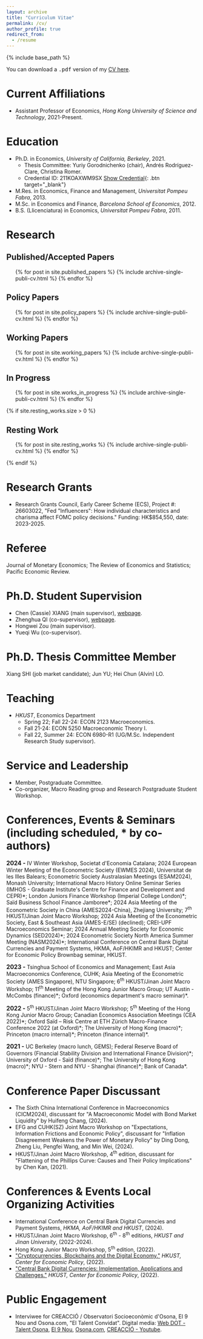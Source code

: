 ```yaml
---
layout: archive
title: "Curriculum Vitae"
permalink: /cv/
author_profile: true
redirect_from:
  - /resume
---
```


{% include base_path %}


You can download a <kbd>.pdf</kbd> version of my [CV here](http://marcdordal.github.io/files/CV_Marc_Dordal.pdf "CV Marc Dordal").

Current Affiliations
======
* Assistant Professor of Economics, *Hong Kong University of Science and Technology*, 2021-Present.

Education
======
* Ph.D. in Economics, *University of California, Berkeley*, 2021.
  * Thesis Committee: Yuriy Gorodnichenko (chair), Andr&eacute;s Rodr&iacute;guez-Clare, Christina Romer.
  * Credential ID: 211KOAXWM9SX [Show Credential](https://registrar.berkeley.edu/credential-validation/){: .btn target="_blank"}
* M.Res. in Economics, Finance and Management, *Universitat Pompeu Fabra*, 2013.
* M.Sc. in Economics and Finance, *Barcelona School of Economics*, 2012.
* B.S. (Llicenciatura) in Economics, *Universitat Pompeu Fabra*, 2011.

<!-- Work experience
======
* Summer 2015: Research Assistant
  * Github University
  * Duties included: Tagging issues
  * Supervisor: Professor Git

* Fall 2015: Research Assistant
  * Github University
  * Duties included: Merging pull requests
  * Supervisor: Professor Hub -->
  
<!-- Skills
======
* Skill 1
* Skill 2
  * Sub-skill 2.1
  * Sub-skill 2.2
  * Sub-skill 2.3
* Skill 3 -->

Research
======
## Published/Accepted Papers
  <ul>{% for post in site.published_papers %}
    {% include archive-single-publi-cv.html %}
  {% endfor %}</ul>

## Policy Papers
  <ul>{% for post in site.policy_papers %}
    {% include archive-single-publi-cv.html %}
  {% endfor %}</ul>

## Working Papers
  <ul>{% for post in site.working_papers %}
    {% include archive-single-publi-cv.html %}
  {% endfor %}</ul>

## In Progress
  <ul>{% for post in site.works_in_progress %}
    {% include archive-single-publi-cv.html %}
  {% endfor %}</ul>

{% if site.resting_works.size > 0 %}
## Resting Work
  <ul>{% for post in site.resting_works %}
    {% include archive-single-publi-cv.html %}
  {% endfor %}</ul>
{% endif %}

Research Grants
======
* Research Grants Council, Early Career Scheme (ECS), Project #: 26603022, "Fed "Influencers": How individual characteristics and charisma affect FOMC policy decisions." Funding: HK$854,550, date: 2023-2025.

Referee
======
Journal of Monetary Economics; The Review of Economics and Statistics; Pacific Economic Review.

Ph.D. Student Supervision
======
* Chen (Cassie) XIANG (main supervisor), [webpage](https://cassiexiang.github.io/ "https://cassiexiang.github.io/").
* Zhenghua QI (co-supervisor), [webpage](https://zhenghua-qi.github.io/ "https://zhenghua-qi.github.io/").
* Hongwei Zou (main supervisor).
* Yueqi Wu (co-supervisor).

Ph.D. Thesis Committee Member
======
Xiang SHI (job market candidate); Jun YU; Hei Chun (Alvin) LO.

Teaching
======
* *HKUST*, Economics Department
  * Spring 22; Fall 22-24: ECON 2123 Macroeconomics.
  * Fall 21-24: ECON 5250 Macroeconomic Theory I.
  * Fall 22, Summer 24: ECON 6980-R1 (UG/M.Sc. Independent Research Study supervisor).

Service and Leadership
======
* Member, Postgraduate Committee.
* Co-organizer, Macro Reading group and Research Postgraduate Student Workshop.
<!-- * Dordal i Carreras, Marc, Kohei Kawaguchi, Edwin L.C. Lai, "Estimating demand for e-HKD and assessing its impacts on Hong Kong economy", *Research Assessment Exercise*, (2026). -->

Conferences, Events & Seminars (including scheduled, * by co-authors)
======
<span style="font-size: 1.1em; font-weight: bold;">2024 - </span> IV Winter Workshop, Societat d'Economia Catalana; 2024 European Winter Meeting of the Econometric Society (EWMES 2024), Universitat de les Illes Balears; Econometric Society Australasian Meetings (ESAM2024), Monash University; International Macro History Online Seminar Series (IMHOS - Graduate Institute's Centre for Finance and Development and CEPR)\*; London Juniors Finance Workshop (Imperial College London)\*; Sa&iuml;d Business School Finance Jamboree\*; 2024 Asia Meeting of the Econometric Society in China (AMES2024-China), Zhejiang University; 7<sup>th</sup> HKUST/Jinan Joint Macro Workshop; 2024 Asia Meeting of the Econometric Society, East & Southeast Asia (AMES-E/SE) (declined); CREI-UPF Macroeconomics Seminar; 2024 Annual Meeting Society for Economic Dynamics (SED2024)\*; 2024 Econometric Society North America Summer Meeting (NASM2024)\*; International Conference on Central Bank Digital Currencies and Payment Systems, HKMA, AoF/HKIMR and HKUST; Center for Economic Policy Brownbag seminar, HKUST.

<span style="font-size: 1.1em; font-weight: bold;">2023 - </span> Tsinghua School of Economics and Management; East Asia Macroeconomics Conference, CUHK; Asia Meeting of the Econometric Society (AMES Singapore), NTU Singapore; 6<sup>th</sup> HKUST/Jinan Joint Macro Workshop; 11<sup>th</sup> Meeting of the Hong Kong Junior Macro Group; UT Austin - McCombs (finance)\*; Oxford (economics department's macro seminar)\*.

<span style="font-size: 1.1em; font-weight: bold;">2022 - </span> 5<sup>th</sup> HKUST/Jinan Joint Macro Workshop; 5<sup>th</sup> Meeting of the Hong Kong Junior Macro Group; Canadian Economics Association Meetings (CEA 2022)\*; Oxford Saïd – Risk Centre at ETH Zürich Macro-Finance Conference 2022 (at Oxford)\*; The University of Hong Kong (macro)\*; Princeton (macro internal)\*; Princeton (finance internal)\*.

<span style="font-size: 1.1em; font-weight: bold;">2021 - </span> UC Berkeley (macro lunch, GEMS); Federal Reserve Board of Governors (Financial Stability Division and International Finance Division)\*; University of Oxford - Saïd (finance)\*; The University of Hong Kong (macro)\*; NYU - Stern and NYU - Shanghai (finance)\*; Bank of Canada\*.


Conference Paper Discussant
======
* The Sixth China International Conference in Macroeconomics (CICM2024), discussant for "A Macroeconomic Model with Bond Market Liquidity" by Huifeng Chang, (2024).
* EFG and CUHK(SZ) Joint Macro Workshop on "Expectations, Information Frictions and Economic Policy", discussant for "Inflation Disagreement Weakens the Power of Monetary Policy" by Ding Dong, Zheng Liu, Pengfei Wang, and Min Wei, (2024).
* HKUST/Jinan Joint Macro Workshop, 4<sup>th</sup> edition, discussant for "Flattening of the Phillips Curve: Causes and Their Policy Implications" by Chen Kan, (2021).

Conferences & Events Local Organizing Activities
======
* International Conference on Central Bank Digital Currencies and Payment Systems, *HKMA, AoF/HKIMR and HKUST*, (2024).
* HKUST/Jinan Joint Macro Workshop, 6<sup>th</sup> - 8<sup>th</sup> editions, *HKUST and Jinan University*, (2022-2024).
* Hong Kong Junior Macro Workshop, 5<sup>th</sup> edition, (2022).
* ["Cryptocurrencies, Blockchains and the Digital Economy."](https://cep.hkust.edu.hk/events/cryptocurrencies-blockchains-and-the-digital-economy "Cryptocurrencies, Blockchains and the Digital Economy") *HKUST, Center for Economic Policy*, (2022).
* ["Central Bank Digital Currencies: Implementation, Applications and Challenges."](https://cep.hkust.edu.hk/events/central-bank-digital-currencies-implementation-applications-and-challenges "Central Bank Digital Currencies: Implementation, Applications and Challenges") *HKUST, Center for Economic Policy*, (2022).

Public Engagement
======
* Interviwee for CREACCIÓ / Observatori Socioeconòmic d'Osona, El 9 Nou and Osona.com, "El Talent Convidat". Digital media: [Web DOT - Talent Osona](https://dotosona.com/entrevistes/marc-dordal/ "https://dotosona.com/entrevistes/marc-dordal/"), [El 9 Nou](https://el9nou.cat/osona-ripolles/actualitat/marc-dordal-hong-kong-xina-estats-units-europa-economia-moneda-banc-central-inflacio/ "https://el9nou.cat/osona-ripolles/actualitat/marc-dordal-hong-kong-xina-estats-units-europa-economia-moneda-banc-central-inflacio/"), [Osona.com](https://naciodigital.cat/osona/economia/abans-xina-fabricava-productes-menys-valor-afegit-ara-ja-no_2050322_102.html "https://naciodigital.cat/osona/economia/abans-xina-fabricava-productes-menys-valor-afegit-ara-ja-no_2050322_102.html"), [CREACCIÓ - Youtube](https://www.youtube.com/watch?v=XBxQ4JU_bOE&ab_channel=Creacci%C3%B3 "https://www.youtube.com/watch?v=XBxQ4JU_bOE&ab_channel=Creacci%C3%B3").

<!-- Talks
======
  <ul>{% for post in site.talks %}
    {% include archive-single-talk-cv.html %}
  {% endfor %}</ul> -->

<!-- Teaching
======
  <ul>{% for post in site.teaching %}
    {% include archive-single-cv.html %}
  {% endfor %}</ul> -->